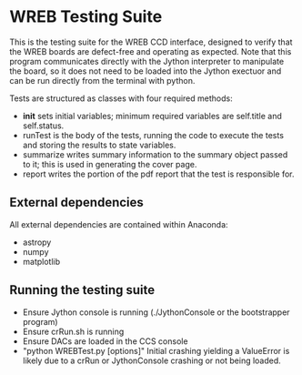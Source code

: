 # WREB Testing Suite

This is the testing suite for the WREB CCD interface, designed to verify that the WREB boards are defect-free and operating as expected. Note that this program communicates directly with the Jython interpreter to manipulate the board, so it does not need to be loaded into the Jython exectuor and can be run directly from the terminal with python.

Tests are structured as classes with four required methods:
- __init__ sets initial variables; minimum required variables are self.title and self.status.
- runTest is the body of the tests, running the code to execute the tests and storing the results to state variables.
- summarize writes summary information to the summary object passed to it; this is used in generating the cover page.
- report writes the portion of the pdf report that the test is responsible for.


## External dependencies 
All external dependencies are contained within Anaconda:
- astropy 
- numpy
- matplotlib

## Running the testing suite
- Ensure Jython console is running (./JythonConsole or the bootstrapper program)
- Ensure crRun.sh is running
- Ensure DACs are loaded in the CCS console
- "python WREBTest.py [options]"
Initial crashing yielding a ValueError is likely due to a crRun or JythonConsole crashing or not being loaded.
